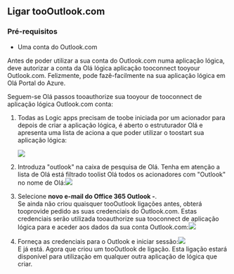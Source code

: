 ## <a name="connect-toooutlookcom"></a>Ligar tooOutlook.com
### <a name="prerequisites"></a>Pré-requisitos
* Uma conta do Outlook.com

Antes de poder utilizar a sua conta do Outlook.com numa aplicação lógica, deve autorizar a conta da Olá lógica aplicação tooconnect tooyour Outlook.com. Felizmente, pode fazê-facilmente na sua aplicação lógica em Olá Portal do Azure. 

Seguem-se Olá passos tooauthorize sua tooyour de tooconnect de aplicação lógica Outlook.com conta:

1. Todas as Logic apps precisam de toobe iniciada por um acionador para depois de criar a aplicação lógica, é aberto o estruturador Olá e apresenta uma lista de aciona a que poder utilizar o toostart sua aplicação lógica:
   
   ![](./media/connectors-create-api-outlook/office365-outlook-0.png)
2. Introduza "outlook" na caixa de pesquisa de Olá. Tenha em atenção a lista de Olá está filtrado toolist Olá todos os acionadores com "Outlook" no nome de Olá:![](./media/connectors-create-api-outlook/office365-outlook-0-5.png)
3. Selecione **novo e-mail do Office 365 Outlook -**.   
   Se ainda não criou quaisquer tooOutlook ligações antes, obterá tooprovide pedido as suas credenciais do Outlook.com. Estas credenciais serão utilizada tooauthorize sua tooconnect de aplicação lógica para e aceder aos dados da sua conta Outlook.com:![](./media/connectors-create-api-outlook/office365-outlook-1.png)
4. Forneça as credenciais para o Outlook e iniciar sessão:![](./media/connectors-create-api-outlook/office365-outlook-2.png)  
   E já está. Agora que criou um tooOutlook de ligação. Esta ligação estará disponível para utilização em qualquer outra aplicação de lógica que criar.

